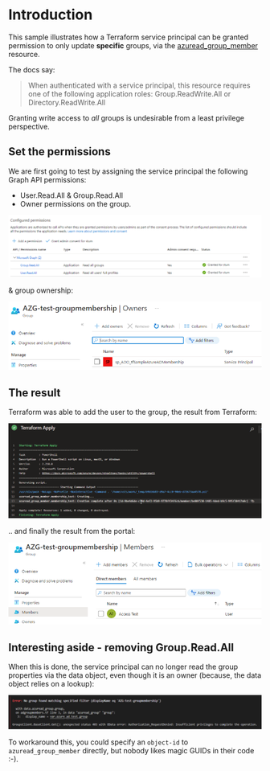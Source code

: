 # Introduction 

This sample illustrates how a Terraform service principal can be granted permission to only update **specific** groups, via the [azuread_group_member](https://registry.terraform.io/providers/hashicorp/azuread/latest/docs/resources/group_member) resource.

The docs say:

> When authenticated with a service principal, this resource requires one of the following application roles: 
Group.ReadWrite.All or Directory.ReadWrite.All

Granting write access to *all* groups is undesirable from a least privilege perspective.

## Set the permissions

We are first going to test by assigning the service principal the following Graph API permissions:
* User.Read.All & Group.Read.All
* Owner permissions on the group.

![](docs/images/graph-api-permissions-consented.png)

& group ownership:

![](docs/images/group-owner-serviceprincipal.png)

## The result

Terraform was able to add the user to the group, the result from Terraform:

![](docs/images/successful-terraform-apply.png)

.. and finally the result from the portal:

![](docs/images/group-membership-result.png)


## Interesting aside - removing Group.Read.All

When this is done, the service principal can no longer read the group properties via the data object, even though it is an owner (because, the data object relies on a lookup):

![](docs/images/remove-groups-read-all-permission.png)

To workaround this, you could specify an ```object-id``` to ```azuread_group_member``` directly, but nobody likes magic GUIDs in their code :-).